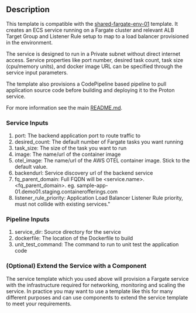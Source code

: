 ## Description

This template is compatible with the [shared-fargate-env-01](../../environment-templates/shared-fargate-env-01) template. It creates an ECS service running on a Fargate cluster and relevant ALB Target Group and Listener Rule setup to map to a load balancer provisioned in the environment. 

The service is designed to run in a Private subnet without direct internet access. Service properties like port number, desired task count, task size (cpu/memory units), and docker image URL can be specified through the service input parameters.

The template also provisions a CodePipeline based pipeline to pull application source code before building and deploying it to the Proton service.

For more information see the main [README.md](/README.md).

### Service Inputs

1. port: The backend application port to route traffic to
1. desired_count: The default number of Fargate tasks you want running
1. task_size: The size of the task you want to run
1. image: The name/url of the container image
1. otel_image: The name/url of the AWS OTEL container image. Stick to the default value.
1. backendurl: Service discovery url of the backend service
1. fq_parent_domain: Full FQDN will be <service.name>.<fq_parent_domain>. eg. sample-app-01.demo01.staging.containerofferings.com
1. listener_rule_priority: Application Load Balancer Listener Rule priority, must not collide with existing services."

### Pipeline Inputs

1. service_dir: Source directory for the service
2. dockerfile: The location of the Dockerfile to build
3. unit_test_command: The command to run to unit test the application code

### (Optional) Extend the Service with a Component

The service template which you used above will provision a Fargate service with the infrastructure required for networking, monitoring and scaling the service. In practice you may want to use a template like this for many different purposes and can use components to extend the service template to meet your requirements.